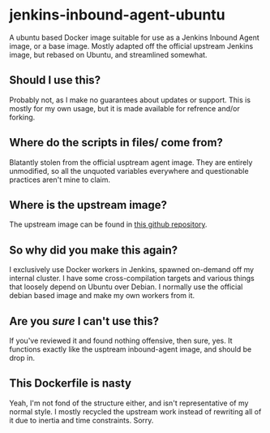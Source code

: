 # jenkins-inbound-agent-ubuntu

A ubuntu based Docker image suitable for use as a Jenkins Inbound Agent image, or a base image.
Mostly adapted off the official upstream Jenkins image, but rebased on Ubuntu, and streamlined somewhat.

## Should I use this?

Probably not, as I make no guarantees about updates or support.
This is mostly for my own usage, but it is made available for refrence and/or forking.

## Where do the scripts in files/ come from?

Blatantly stolen from the official usptream agent image. They are entirely unmodified, so all the
unquoted variables everywhere and questionable practices aren't mine to claim.

## Where is the upstream image?

The upstream image can be found in [this github repository](https://github.com/jenkinsci/docker-agent).

## So why did you make this again?

I exclusively use Docker workers in Jenkins, spawned on-demand off my internal cluster.
I have some cross-compilation targets and various things that loosely depend on Ubuntu over Debian.
I normally use the official debian based image and make my own workers from it.

## Are you _sure_ I can't use this?

If you've reviewed it and found nothing offensive, then sure, yes.
It functions exactly like the usptream inbound-agent image, and should be drop in.

## This Dockerfile is nasty

Yeah, I'm not fond of the structure either, and isn't representative of my normal style.
I mostly recycled the upstream work instead of rewriting all of it due to inertia and time
constraints. Sorry.
